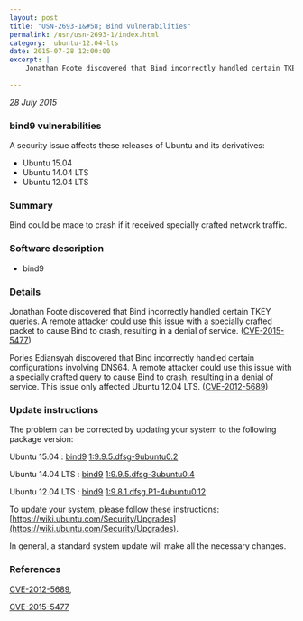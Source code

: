 ```yaml
---
layout: post
title: "USN-2693-1&#58; Bind vulnerabilities"
permalink: /usn/usn-2693-1/index.html
category:  ubuntu-12.04-lts
date: 2015-07-28 12:00:00
excerpt: |
    Jonathan Foote discovered that Bind incorrectly handled certain TKEY queries. A remote attacker could use this issue with a specially crafted packet to cause Bind to crash, resulting in a denial of service. ([CVE-2015-5477](http://people.ubuntu.com/~ubuntu-security/cve/CVE-2015-5477))
    
--- 
```

 
 

*28 July 2015*

### bind9 vulnerabilities

A security issue affects these releases of Ubuntu and its derivatives:

* Ubuntu 15.04
* Ubuntu 14.04 LTS
* Ubuntu 12.04 LTS

### Summary

Bind could be made to crash if it received specially crafted network traffic.

### Software description

* bind9 

### Details

Jonathan Foote discovered that Bind incorrectly handled certain TKEY queries. A remote attacker could use this issue with a specially crafted packet to cause Bind to crash, resulting in a denial of service. ([CVE-2015-5477](http://people.ubuntu.com/~ubuntu-security/cve/CVE-2015-5477))

Pories Ediansyah discovered that Bind incorrectly handled certain configurations involving DNS64. A remote attacker could use this issue with a specially crafted query to cause Bind to crash, resulting in a denial of service. This issue only affected Ubuntu 12.04 LTS. ([CVE-2012-5689](http://people.ubuntu.com/~ubuntu-security/cve/CVE-2012-5689)) 

### Update instructions

The problem can be corrected by updating your system to the following package version:

Ubuntu 15.04
 : [bind9](https://launchpad.net/ubuntu/+source/bind9) <span> [1:9.9.5.dfsg-9ubuntu0.2](https://launchpad.net/ubuntu/+source/bind9/1:9.9.5.dfsg-9ubuntu0.2) </span> 

Ubuntu 14.04 LTS
 : [bind9](https://launchpad.net/ubuntu/+source/bind9) <span> [1:9.9.5.dfsg-3ubuntu0.4](https://launchpad.net/ubuntu/+source/bind9/1:9.9.5.dfsg-3ubuntu0.4) </span> 

Ubuntu 12.04 LTS
 : [bind9](https://launchpad.net/ubuntu/+source/bind9) <span> [1:9.8.1.dfsg.P1-4ubuntu0.12](https://launchpad.net/ubuntu/+source/bind9/1:9.8.1.dfsg.P1-4ubuntu0.12) </span> 

To update your system, please follow these instructions: [https://wiki.ubuntu.com/Security/Upgrades](https://wiki.ubuntu.com/Security/Upgrades).

In general, a standard system update will make all the necessary changes. 

### References

 
 [CVE-2012-5689](http://people.ubuntu.com/~ubuntu-security/cve/CVE-2012-5689), 

 [CVE-2015-5477](http://people.ubuntu.com/~ubuntu-security/cve/CVE-2015-5477)
 

